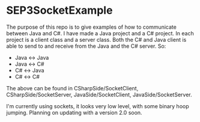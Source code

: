 # SEP3SocketExample

The purpose of this repo is to give examples of how to communicate between Java and C#.
I have made a Java project and a C# project.
In each project is a client class and a server class.
Both the C# and Java client is able to send to and receive from the Java and the C# server. So:

* Java <-> Java
* Java <-> C#
* C# <-> Java
* C# <-> C#

The above can be found in CSharpSide/SocketClient, CSharpSide/SocketServer, JavaSide/SocketClient, JavaSide/SocketServer.

I'm currently using sockets, it looks very low level, with some binary hoop jumping. 
Planning on updating with a version 2.0 soon.
